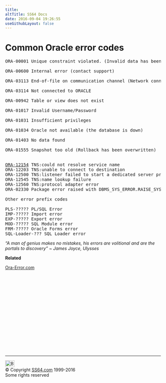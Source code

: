 ```yaml
---
title:
altTitle: SS64 Docs
date: 2016-09-04 19:26:55
useGithubLayout: false
---
```

<!-- #BeginLibraryItem "/Library/head_orasyntax.lbi" --><!-- #EndLibraryItem --><h1>Common Oracle error codes</h1>
<pre>ORA-00001 Unique constraint violated. (Invalid data has been rejected)

ORA-00600 Internal error (contact support)

ORA-03113 End-of-file on communication channel (Network connection lost)

ORA-03114 Not connected to ORACLE 

ORA-00942 Table or view does not exist 

ORA-01017 Invalid Username/Password

ORA-01031 Insufficient privileges 

ORA-01034 Oracle not available (the database is down)

ORA-01403 No data found

ORA-01555 Snapshot too old (Rollback has been overwritten)


<a href="syntax-ora-12154.html">ORA-12154</a> TNS:could not resolve service name
ORA-12203 TNS:unable to connect to destination
ORA-12500 TNS:listener failed to start a dedicated server process
ORA-12545 TNS:name lookup failure
ORA-12560 TNS:protocol adapter error
ORA-02330 Package error raised with DBMS_SYS_ERROR.RAISE_SYSTEM_ERROR

Other error prefix codes

PLS-????? PL/SQL Error
IMP-????? Import error
EXP-????? Export error
MOD-????? SQL Module error
FRM-????? Oracle Forms error
SQL-Loader-??? SQL Loader error
</pre>
<p class="quote"><i>“A man of genius makes no mistakes, his errors are volitional and are the portals to discovery” ~ James Joyce, Ulysses</i></p>
<p>   <b>Related</b></p>
<p><a href="http://www.ora-error.com/">Ora-Error.com</a></p><!-- #BeginLibraryItem "/Library/foot_ora.lbi" --><p>
<!-- oracle-footer -->
<ins class="adsbygoogle" style="display:inline-block;width:300px;height:250px" data-ad-client="ca-pub-6140977852749469" data-ad-slot="4275490898"></ins>
<script>
(adsbygoogle = window.adsbygoogle || []).push({});
</script></p>
<hr>
<div id="bl" class="footer"><a href="syntax-errors.html#"><img src="../images/top.png" width="30" height="22" alt="Back to the Top"></a></div>
<div id="br" class="footer, tagline">© Copyright <a href="http://ss64.com/">SS64.com</a> 1999-2016<br>
Some rights reserved</div><!-- #EndLibraryItem -->

